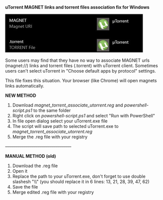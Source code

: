 **uTorrent MAGNET links and torrent files association fix for Windows**

![alt text](https://github.com/warshtranker/utorrent_magnet_fix/blob/main/demo.jpg)

Some users may find that they have no way to associate MAGNET urls (magnet://) links and torrent files (.torrent) with uTorrent client. 
Sometimes users can't select uTorrent in "Choose default apps by protocol" settings.

This file fixes this situation. Your browser (like Chrome) will open magnets links automatically.

**NEW METHOD**
1. Download _magnet_torrent_associate_utorrent.reg_ and _powershell-script.ps1_ to the same folder
2. Right click on _powershell-script.ps1_ and select "Run with PowerShell"
3. In file open dialog select your uTorrent.exe file
4. The script will save path to selected uTorrent.exe to _magnet_torrent_associate_utorrent.reg_
5. Merge the .reg file with your registry

~~---------------------------------~~

**MANUAL METHOD (old)**
1. Download the .reg file
2. Open it
3. Replace the path to your uTorrent.exe, don't forget to use double slashesh "\\\\" (you should replace it in 6 lines: 13, 21, 28, 39, 47, 62)
4. Save the file
5. Merge edited .reg file with your registry



